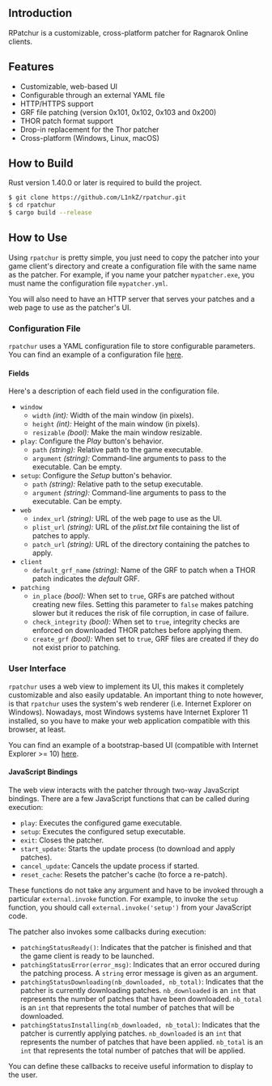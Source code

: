 ## Introduction

RPatchur is a customizable, cross-platform patcher for Ragnarok Online clients.

## Features

* Customizable, web-based UI
* Configurable through an external YAML file
* HTTP/HTTPS support
* GRF file patching (version 0x101, 0x102, 0x103 and 0x200)
* THOR patch format support
* Drop-in replacement for the Thor patcher
* Cross-platform (Windows, Linux, macOS)

## How to Build

Rust version 1.40.0 or later is required to build the project.

```bash
$ git clone https://github.com/L1nkZ/rpatchur.git
$ cd rpatchur
$ cargo build --release
```

## How to Use

Using `rpatchur` is pretty simple, you just need to copy the patcher into
your game client's directory and create a configuration file with the same name
as the patcher. For example, if you name your patcher `mypatcher.exe`, you must
name the configuration file `mypatcher.yml`.

You will also need to have an HTTP server that serves your patches and a web
page to use as the patcher's UI.

### Configuration File

`rpatchur` uses a YAML configuration file to store configurable parameters.
You can find an example of a configuration file 
[here](https://github.com/L1nkZ/rpatchur/blob/master/examples/rpatchur.yml).

#### Fields

Here's a description of each field used in the configuration file.

* `window`
  * `width` *(int):* Width of the main window (in pixels).
  * `height` *(int):* Height of the main window (in pixels).
  * `resizable` *(bool):* Make the main window resizable.
* `play`: Configure the *Play* button's behavior.
  * `path` *(string):* Relative path to the game executable.
  * `argument` *(string):* Command-line arguments to pass to the executable.
  Can be empty.
* `setup`: Configure the *Setup* button's behavior.
  * `path` *(string):* Relative path to the setup executable.
  * `argument` *(string):* Command-line arguments to pass to the executable.
  Can be empty.
* `web`
  * `index_url` *(string):* URL of the web page to use as the UI.
  * `plist_url` *(string):* URL of the *plist.txt* file containing the list of
  patches to apply.
  * `patch_url` *(string):* URL of the directory containing the patches to
  apply.
* `client`
  * `default_grf_name` *(string):* Name of the GRF to patch when a THOR patch
  indicates the *default* GRF.
* `patching`
  * `in_place` *(bool):* When set to `true`, GRFs are patched without creating
  new files. Setting this parameter to `false` makes patching slower but it
  reduces the risk of file corruption, in case of failure.
  * `check_integrity` *(bool):* When set to `true`, integrity checks are enforced
  on downloaded THOR patches before applying them.
  * `create_grf` *(bool):* When set to `true`, GRF files are created if they do
  not exist prior to patching.

### User Interface

`rpatchur` uses a web view to implement its UI, this makes it completely
customizable and also easily updatable. An important thing to note however,
is that `rpatchur` uses the system's web renderer (i.e. Internet Explorer on
Windows). Nowadays, most Windows systems have Internet Explorer 11 installed,
so you have to make your web application compatible with this browser, at least.

You can find an example of a bootstrap-based UI (compatible with Internet
Explorer >= 10)
[here](https://github.com/L1nkZ/rpatchur/blob/master/examples/bootstrap/).

#### JavaScript Bindings

The web view interacts with the patcher through two-way JavaScript bindings.
There are a few JavaScript functions that can be called during execution:

* `play`: Executes the configured game executable.
* `setup`: Executes the configured setup executable.
* `exit`: Closes the patcher.
* `start_update`: Starts the update process (to download and apply patches).
* `cancel_update`: Cancels the update process if started.
* `reset_cache`: Resets the patcher's cache (to force a re-patch).

These functions do not take any argument and have to be invoked through a
particular `external.invoke` function. For example, to invoke the `setup`
function, you should call `external.invoke('setup')` from your JavaScript code.

The patcher also invokes some callbacks during execution:

* `patchingStatusReady()`: Indicates that the patcher is finished and that the
game client is ready to be launched.
* `patchingStatusError(error_msg)`: Indicates that an error occured during the
patching process. A `string` error message is given as an argument.
* `patchingStatusDownloading(nb_downloaded, nb_total)`: Indicates that the
patcher is currently downloading patches. `nb_downloaded` is an `int` that
represents the number of patches that have been downloaded. `nb_total` is an
`int` that represents the total number of patches that will be downloaded.
* `patchingStatusInstalling(nb_downloaded, nb_total)`: Indicates that the
patcher is currently applying patches. `nb_downloaded` is an `int` that
represents the number of patches that have been applied. `nb_total` is an
`int` that represents the total number of patches that will be applied.

You can define these callbacks to receive useful information to display to the
user.
